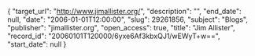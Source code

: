 {
  "target_url": "http://www.jimallister.org/", 
  "description": "", 
  "end_date": null, 
  "date": "2006-01-01T12:00:00", 
  "slug": 29261856, 
  "subject": "Blogs", 
  "publisher": "jimallister.org", 
  "open_access": true, 
  "title": "Jim Allister", 
  "record_id": "20060101T120000/6yxe6Af3kbxQJ1/wEWyT+w==", 
  "start_date": null
}


